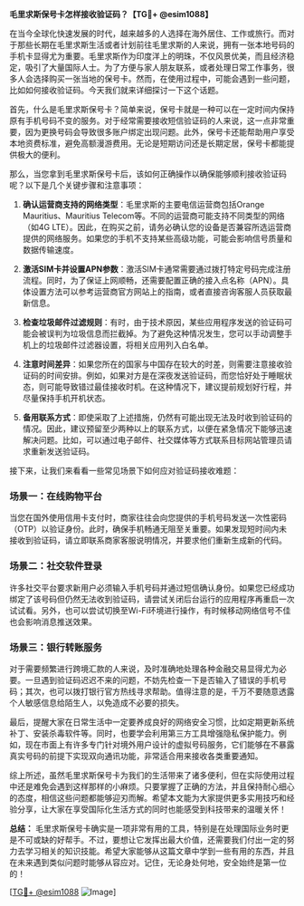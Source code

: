 **毛里求斯保号卡怎样接收验证码？【TG💪+ @esim1088】**

在当今全球化快速发展的时代，越来越多的人选择在海外居住、工作或旅行。而对于那些长期在毛里求斯生活或者计划前往毛里求斯的人来说，拥有一张本地号码的手机卡显得尤为重要。毛里求斯作为印度洋上的明珠，不仅风景优美，而且经济稳定，吸引了大量国际人士。为了方便与家人朋友联系，或者处理日常工作事务，很多人会选择购买一张当地的保号卡。然而，在使用过程中，可能会遇到一些问题，比如如何接收验证码。今天我们就来详细探讨一下这个话题。

首先，什么是毛里求斯保号卡？简单来说，保号卡就是一种可以在一定时间内保持原有手机号码不变的服务。对于经常需要接收短信验证码的人来说，这一点非常重要，因为更换号码会导致很多账户绑定出现问题。此外，保号卡还能帮助用户享受本地资费标准，避免高额漫游费用。无论是短期访问还是长期定居，保号卡都能提供极大的便利。

那么，当您拿到毛里求斯保号卡后，该如何正确操作以确保能够顺利接收验证码呢？以下是几个关键步骤和注意事项：

1. **确认运营商支持的网络类型**：毛里求斯的主要电信运营商包括Orange Mauritius、Mauritius Telecom等。不同的运营商可能支持不同类型的网络（如4G LTE）。因此，在购买之前，请务必确认您的设备是否兼容所选运营商提供的网络服务。如果您的手机不支持某些高级功能，可能会影响信号质量和数据传输速度。

2. **激活SIM卡并设置APN参数**：激活SIM卡通常需要通过拨打特定号码完成注册流程。同时，为了保证上网顺畅，还需要配置正确的接入点名称（APN）。具体设置方法可以参考运营商官方网站上的指南，或者直接咨询客服人员获取最新信息。

3. **检查垃圾邮件过滤规则**：有时，由于技术原因，某些应用程序发送的验证码可能会被误判为垃圾信息而拦截掉。为了避免这种情况发生，您可以手动调整手机上的垃圾邮件过滤器设置，将相关应用列入白名单。

4. **注意时间差异**：如果您所在的国家与中国存在较大的时差，则需要注意接收验证码的时间安排。例如，如果对方是在深夜发送验证码，而您恰好处于睡眠状态，则可能导致错过最佳接收时机。在这种情况下，建议提前规划好行程，并尽量保持手机开机状态。

5. **备用联系方式**：即使采取了上述措施，仍然有可能出现无法及时收到验证码的情况。因此，建议预留至少两种以上的联系方式，以便在紧急情况下能够迅速解决问题。比如，可以通过电子邮件、社交媒体等方式联系目标网站管理员请求重新发送验证码。

接下来，让我们来看看一些常见场景下如何应对验证码接收难题：

### 场景一：在线购物平台
当您在国外使用信用卡支付时，商家往往会向您提供的手机号码发送一次性密码（OTP）以验证身份。此时，确保手机畅通无阻至关重要。如果发现短时间内未接收到验证码，请立即联系商家客服说明情况，并要求他们重新生成新的代码。

### 场景二：社交软件登录
许多社交平台要求新用户必须输入手机号码并通过短信确认身份。如果您已经成功绑定了该号码但仍然无法收到验证码，请尝试关闭后台运行的应用程序再重启一次试试看。另外，也可以尝试切换至Wi-Fi环境进行操作，有时候移动网络信号不佳也会影响消息推送效果。

### 场景三：银行转账服务
对于需要频繁进行跨境汇款的人来说，及时准确地处理各种金融交易显得尤为必要。一旦遇到验证码迟迟不来的问题，不妨先检查一下是否输入了错误的手机号码；其次，也可以拨打银行官方热线寻求帮助。值得注意的是，千万不要随意透露个人敏感信息给陌生人，以免造成不必要的损失。

最后，提醒大家在日常生活中一定要养成良好的网络安全习惯，比如定期更新系统补丁、安装杀毒软件等。同时，也要学会利用第三方工具增强隐私保护能力。例如，现在市面上有许多专门针对境外用户设计的虚拟号码服务，它们能够在不暴露真实号码的前提下实现双向通讯功能，非常适合用来接收各类重要通知。

综上所述，虽然毛里求斯保号卡为我们的生活带来了诸多便利，但在实际使用过程中还是难免会遇到这样那样的小麻烦。只要掌握了正确的方法，并且保持耐心细心的态度，相信这些问题都能够迎刃而解。希望本文能为大家提供更多实用技巧和经验分享，让大家在享受国际化生活方式的同时也能感受到科技带来的温暖关怀！

**总结：**
毛里求斯保号卡确实是一项非常有用的工具，特别是在处理国际业务时更是不可或缺的好帮手。不过，要想让它发挥出最大价值，还需要我们付出一定的努力去学习相关的知识技能。希望大家能够从这篇文章中学到一些有用的东西，并且在未来遇到类似问题时能够从容应对。记住，无论身处何地，安全始终是第一位的！

[[TG💪+ @esim1088](https://t.me/s/esim1088) ![Image](https://i.postimg.cc/4NQfJmqS/Snipaste-2025-05-13-00-14-12.png)]
